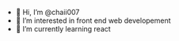 - 👋 Hi, I’m @chaii007
- 👀 I’m interested in front end web developement 
- 🌱 I’m currently learning react

<!---
chaii007/chaii007 is a ✨ special ✨ repository because its `README.md` (this file) appears on your GitHub profile.
You can click the Preview link to take a look at your changes.
--->
